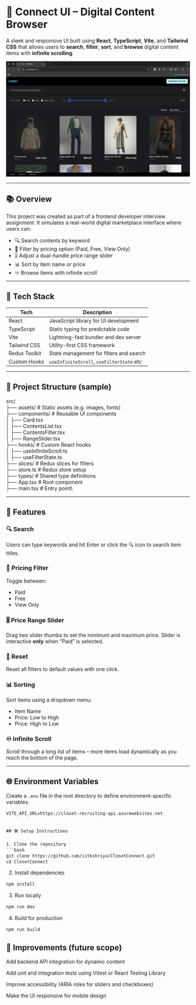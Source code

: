 # 🧵 Connect UI – Digital Content Browser

A sleek and responsive UI built using **React**, **TypeScript**, **Vite**, and **Tailwind CSS** that allows users to **search**, **filter**, **sort**, and **browse** digital content items with **infinite scrolling**.

![Connect UI Preview](./screenshot.png)

---

## 📚 Overview

This project was created as part of a frontend developer interview assignment. It simulates a real-world digital marketplace interface where users can:

- 🔍 Search contents by keyword
- 🧰 Filter by pricing option (Paid, Free, View Only)
- 🎚 Adjust a dual-handle price range slider
- 📊 Sort by item name or price
- ♾ Browse items with infinite scroll

---

## 🚀 Tech Stack

| Tech            | Description                               |
|-----------------|-------------------------------------------|
| React           | JavaScript library for UI development     |
| TypeScript      | Static typing for predictable code        |
| Vite            | Lightning-fast bundler and dev server     |
| Tailwind CSS    | Utility-first CSS framework               |
| Redux Toolkit   | State management for filters and search   |
| Custom Hooks    | `useInfiniteScroll`, `useFilterState` etc |

---

## 📁 Project Structure (sample)

src/\
├── assets/ # Static assets (e.g. images, fonts)\
├── components/ # Reusable UI components\
│ ├── Card.tsx\
│ ├── ContentsList.tsx\
│ ├── ContentsFilter.tsx\
│ ├── RangeSlider.tsx\
├── hooks/ # Custom React hooks\
│ ├── useInfiniteScroll.ts\
│ ├── useFilterState.ts\
├── slices/ # Redux slices for filters\
├── store.ts # Redux store setup\
├── types/ # Shared type definitions\
├── App.tsx # Root component\
├── main.tsx # Entry point\


---

## 🧪 Features

### 🔍 Search
Users can type keywords and hit Enter or click the 🔍 icon to search item titles.

### 🧰 Pricing Filter
Toggle between:
- Paid
- Free
- View Only

### 🎚 Price Range Slider
Drag two slider thumbs to set the minimum and maximum price. Slider is interactive **only** when “Paid” is selected.

### 🧹 Reset
Reset all filters to default values with one click.

### 📊 Sorting
Sort items using a dropdown menu:
- Item Name
- Price: Low to High
- Price: High to Low

### ♾ Infinite Scroll
Scroll through a long list of items – more items load dynamically as you reach the bottom of the page.

---

## 🌐 Environment Variables

Create a `.env` file in the root directory to define environment-specific variables.

```env
VITE_API_URL=https://closet-recruiting-api.azurewebsites.net


## 🛠 Setup Instructions

1. Clone the repository
```bash
git clone https://github.com/iitkshriya/ClosetConnect.git
cd ClosetConnect
```

2. Install dependencies
```bash
npm install
```

3. Run locally
```bash
npm run dev
```

4. Build for production
```bash
npm run build
```

## 🧹 Improvements (future scope)

Add backend API integration for dynamic content

Add unit and integration tests using Vitest or React Testing Library

Improve accessibility (ARIA roles for sliders and checkboxes)

Make the UI responsive for mobile design